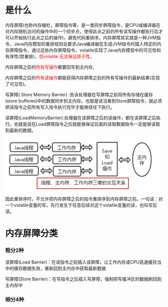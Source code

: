 # 是什么

内存屏障(也称内存栅栏，屏障指令等，是一类同步屏障指令，是CPU或编译器在对内存随机访问的操作中的一个同步点，使得此点之前的所有读写操作都执行后才可以开始执行此点之后的操作)，避免代码重排序。内存屏障其实就是一种JVM指令，Java内存模型的重排规则会要求Java编译器在生成JVM指令时插入特定的内存屏障指令，通过这些内存屏障指令，volatile实现了Java内存模型中的可见性和有序性(禁重排)，<font color = 'red'>但volatile 无法保证原子性。</font>

内存屏障之前的<font color = 'red'>所有写操作</font>都要回写到主内存,

内存屏障之后的<font color = 'red'>所有读操作</font>都能获得内存屏障之前的所有写操作的最新结果(实现了可见性)。

写屏障( Store Memory Barrier) :告诉处理器在写屏障之前将所有存储在缓存(store bufferes)中的数据同步到主内存。也就是说当看到Store屏障指令，就必须把该指令之前所有写入指令执行完毕才能继续往下执行。

读屏障(LoadMemoryBarrier):处理器在读屏障之后的读操作，都在读屏障之后执行。也就是说在Load屏障指令之后就能够保证后面的读取数据指令一定能够读取到最新的数据。

![](images/1.线程、主内存、工作内存三者的交互关系.png)

因此重排序时，不允许把内存屏障之后的指令重排序到内存屏障之前。一句话：对一个volatile变量的写，先行发生于任意后续对这个volatile变量的读，也叫写后读。

# 内存屏障分类

### 粗分2种

读屏障(Load Barrier)：在读指令之前插入读屏障，让工作内存或CPU高速缓存当中的缓存数据失效，重新回到主内存中获取最新数据

写屏障(Store Barrier)：在写指令之后插入写屏障，强制把写缓冲区的数据刷回到主内存中

### 细分4种







